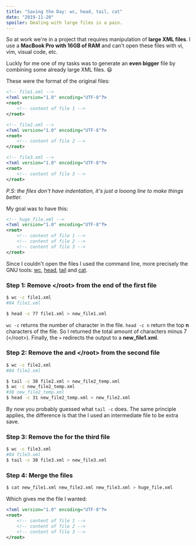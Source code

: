 ```yaml
---
title: "Saving the Day: wc, head, tail, cat"
date: "2019-11-20"
spoiler: Dealing with large files is a pain.
---
```


So at work we're in a project that requires manipulation of **large XML files**. I use a **MacBook Pro with 16GB of RAM** and can't open these files with vi, vim, visual code, etc.

Luckly for me one of my tasks was to generate an **even bigger** file by combining some already large XML files. 😃

These were the format of the original files:

```xml
<!-- file1.xml -->
<?xml version="1.0" encoding="UTF-8"?>
<root>
    <!-- content of file 1 -->
</root>

<!-- file2.xml -->
<?xml version="1.0" encoding="UTF-8"?>
<root>
    <!-- content of file 2 -->
</root>

<!-- file3.xml -->
<?xml version="1.0" encoding="UTF-8"?>
<root>
    <!-- content of file 3 -->
</root>
```

_P.S: the files don't have indentation, it's just a looong line to make things better._

My goal was to have this:

```xml
<!-- huge_file.xml -->
<?xml version="1.0" encoding="UTF-8"?>
<root>
    <!-- content of file 1 -->
    <!-- content of file 2 -->
    <!-- content of file 3 -->
</root>
```

Since I couldn't open the files I used the command line, more precisely the GNU tools: [wc](https://linux.die.net/man/1/wc), [head](https://linux.die.net/man/1/head), [tail](https://linux.die.net/man/1/tail) and [cat](https://linux.die.net/man/1/cat).

### Step 1: Remove \</root> from the end of the first file

```bash
$ wc -c file1.xml
#84 file1.xml

$ head -c 77 file1.xml > new_file1.xml
```

`wc -c` returns the number of character in the file. `head -c n` return the top **n** characters of the file. So I returned the total amount of characters minus 7 (\</root>). Finally, the `>` redirects the output to a **new_file1.xml**.

### Step 2: Remove the <?xml...?> and \</root> from the second file

```bash
$ wc -c file2.xml
#84 file2.xml

$ tail -c 38 file2.xml > new_file2_temp.xml
$ wc -c new_file2_temp.xml
#38 new_file2_temp.xml
$ head -c 31 new_file2_temp.xml > new_file2.xml
```

By now you probably guessed what `tail -c` does. The same principle applies, the difference is that the I used an intermediate file to be extra save.

### Step 3: Remove the <?xml ...?> for the third file

```bash
$ wc -c file3.xml
#84 file3.xml
$ tail -c 38 file3.xml > new_file3.xml
```

### Step 4: Merge the files

```bash
$ cat new_file1.xml new_file2.xml new_file3.xml > huge_file.xml
```

Which gives me the file I wanted:

```xml
<?xml version="1.0" encoding="UTF-8"?>
<root>
    <!-- content of file 1 -->
    <!-- content of file 2 -->
    <!-- content of file 3 -->
</root>
```
